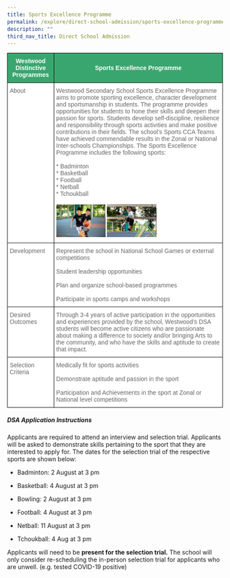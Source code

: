 ```yaml
---
title: Sports Excellence Programme
permalink: /explore/direct-school-admission/sports-excellence-programme/
description: ""
third_nav_title: Direct School Admission
---
```

<style type="text/css">
.tg  {border-collapse:collapse;border-spacing:0;}
.tg td{border-color:black;border-style:solid;border-width:1px;font-family:Arial, sans-serif;font-size:14px;
  overflow:hidden;padding:10px 5px;word-break:normal;}
.tg th{border-color:black;border-style:solid;border-width:1px;font-family:Arial, sans-serif;font-size:14px;
  font-weight:normal;overflow:hidden;padding:10px 5px;word-break:normal;}
.tg .tg-k0s0{background-color:#3AA66F;color:#FFF;font-weight:bold;text-align:center;vertical-align:middle}
.tg .tg-zqva{background-color:#FFF;color:#666;text-align:left;vertical-align:top}
.tg .tg-cmm0{background-color:#FFF;color:#666;text-align:left;vertical-align:top}
</style>
<table class="tg">
<thead>
  <tr>
    <th class="tg-k0s0"><span style="color:#FFF;background-color:#3AA66F">Westwood Distinctive Programmes</span></th>
    <th class="tg-k0s0"><span style="color:#FFF;background-color:#3AA66F">Sports Excellence Programme</span></th>
  </tr>
</thead>
<tbody>
	<tr>
    <td class="tg-zqva">About</td>
    <td class="tg-cmm0">Westwood Secondary School Sports Excellence Programme aims to promote sporting excellence, character development and sportsmanship in students.
The programme provides opportunities for students to hone their skills and deepen their passion for sports. Students develop self-discipline, resilience and responsibility through sports activities and make positive contributions in their fields.
The school’s Sports CCA Teams have achieved commendable results in the Zonal or National Inter-schools Championships.
The Sports Excellence Programme includes the following sports:<br><br>
* Badminton<br>
* Basketball <br>
* Football<br>
* Netball<br>
* Tchoukball<br><br>
			<img src="/images/dsa%20sep.jpg" width="30%">
			<img src="/images/dsa%20sep2.jpg" width="30%">
</td></tr>
  <tr>
    <td class="tg-zqva">Development</td><td class="tg-cmm0">
Represent the school in National School Games or external competitions<br><br>
Student leadership opportunities<br><br>
Plan and organize school-based programmes<br><br>
Participate in sports camps and workshops<br>
</td>
  </tr>
	 <tr><td class="tg-zqva">Desired Outcomes</td>
    <td class="tg-cmm0">Through 3-4 years of active participation in the opportunities and experiences provided by the school, Westwood’s DSA students will become active citizens who are passionate about making a difference to society and/or bringing Arts to the community, and who have the skills and aptitude to create that impact.<br>
		 </td></tr><tr><td class="tg-zqva">Selection Criteria</td>
<td class="tg-cmm0">
Medically fit for sports activities<br><br>
Demonstrate aptitude and passion in the sport<br><br>
Participation and Achievements in the sport at Zonal or National level competitions</td>
</tr></tbody>
</table>

##### DSA Application Instructions
Applicants are required to attend an interview and selection trial.
Applicants will be asked to demonstrate skills pertaining to the sport that they are interested to apply for.
The dates for the selection trial of the respective sports are shown below:
-	Badminton: 2 August at 3 pm

-	Basketball: 4 August at 3 pm

-	Bowling: 2 August at 3 pm

-	Football: 4 August at 3 pm

-	Netball: 11 August at 3 pm

-	Tchoukball: 4 Aug at 3 pm

Applicants will need to be <b>present for the selection trial.</b> The school will only consider re-scheduling the in-person selection trial for applicants who are unwell. (e.g. tested COVID-19 positive)